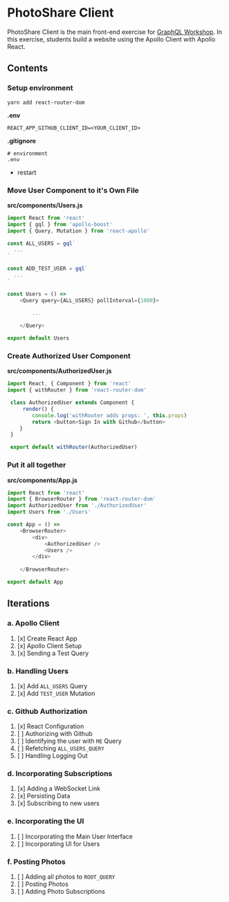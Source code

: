 PhotoShare Client
===============
PhotoShare Client is the main front-end  exercise for [GraphQL Workshop](https://www.graphqlworkshop.com). In this exercise, students build a website using the Apollo Client with Apollo React.

Contents
---------------

### Setup environment

`yarn add react-router-dom`

__.env__
```
REACT_APP_GITHUB_CLIENT_ID=<YOUR_CLIENT_ID>
```

__.gitignore__
```
# environment
.env
```

* restart

### Move User Component to it's Own File

__src/components/Users.js__
```javascript
import React from 'react'
import { gql } from 'apollo-boost'
import { Query, Mutation } from 'react-apollo'

const ALL_USERS = gql` 
  ... 
`

const ADD_TEST_USER = gql`
  ...
`

const Users = () =>
    <Query query={ALL_USERS} pollInterval={1000}>
        
        ...

    </Query>

export default Users
```

### Create Authorized User Component

__src/components/AuthorizedUser.js__
```javascript
import React, { Component } from 'react'
import { withRouter } from 'react-router-dom'

 class AuthorizedUser extends Component {
     render() {
        console.log('withRouter adds props: ', this.props)
        return <button>Sign In with Github</button>
    }
 }

 export default withRouter(AuthorizedUser) 
```

### Put it all together

__src/components/App.js__
```javascript
import React from 'react'
import { BrowserRouter } from 'react-router-dom'
import AuthorizedUser from './AuthorizedUser'
import Users from './Users'

const App = () =>
    <BrowserRouter>
        <div>
            <AuthorizedUser />
            <Users />
        </div>
       
    </BrowserRouter>

export default App
```

Iterations
---------------

### a. Apollo Client

1. [x] Create React App
2. [x] Apollo Client Setup
3. [x] Sending a Test Query

### b. Handling Users

1. [x] Add `ALL_USERS` Query
2. [x] Add `TEST_USER` Mutation

### c. Github Authorization

1. [x] React Configuration
2. [ ] Authorizing with Github
3. [ ] Identifying the user with `ME` Query
4. [ ] Refetching `ALL_USERS_QUERY`
5. [ ] Handling Logging Out

### d. Incorporating Subscriptions

1. [x] Adding a WebSocket Link
2. [x] Persisting Data
3. [x] Subscribing to new users

### e. Incorporating the UI

1. [ ] Incorporating the Main User Interface
2. [ ] Incorporating UI for Users

### f. Posting Photos

1. [ ] Adding all photos to `ROOT_QUERY`
2. [ ] Posting Photos
3. [ ] Adding Photo Subscriptions

